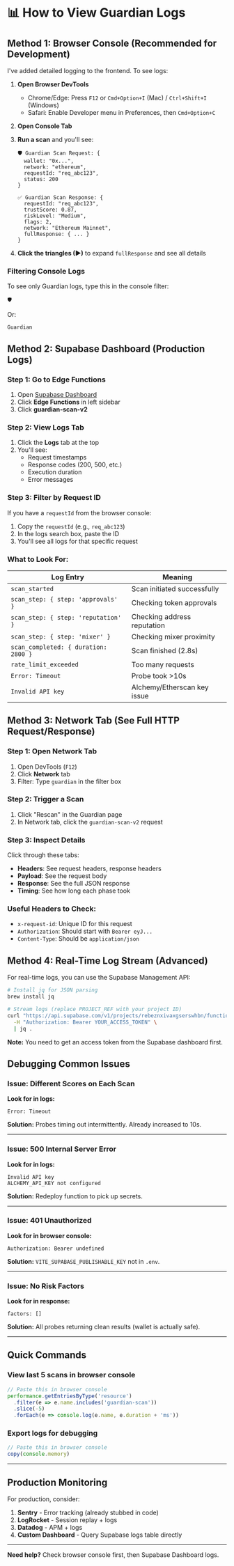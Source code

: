 # 📊 How to View Guardian Logs

## Method 1: Browser Console (Recommended for Development)

I've added detailed logging to the frontend. To see logs:

1. **Open Browser DevTools**
   - Chrome/Edge: Press `F12` or `Cmd+Option+I` (Mac) / `Ctrl+Shift+I` (Windows)
   - Safari: Enable Developer menu in Preferences, then `Cmd+Option+C`

2. **Open Console Tab**

3. **Run a scan** and you'll see:
   ```
   🛡️ Guardian Scan Request: {
     wallet: "0x...",
     network: "ethereum",
     requestId: "req_abc123",
     status: 200
   }
   
   ✅ Guardian Scan Response: {
     requestId: "req_abc123",
     trustScore: 0.87,
     riskLevel: "Medium",
     flags: 2,
     network: "Ethereum Mainnet",
     fullResponse: { ... }
   }
   ```

4. **Click the triangles (▶)** to expand `fullResponse` and see all details

### Filtering Console Logs

To see only Guardian logs, type this in the console filter:
```
🛡️
```

Or:
```
Guardian
```

## Method 2: Supabase Dashboard (Production Logs)

### Step 1: Go to Edge Functions

1. Open [Supabase Dashboard](https://supabase.com/dashboard/project/rebeznxivaxgserswhbn)
2. Click **Edge Functions** in left sidebar
3. Click **guardian-scan-v2**

### Step 2: View Logs Tab

1. Click the **Logs** tab at the top
2. You'll see:
   - Request timestamps
   - Response codes (200, 500, etc.)
   - Execution duration
   - Error messages

### Step 3: Filter by Request ID

If you have a `requestId` from the browser console:
1. Copy the `requestId` (e.g., `req_abc123`)
2. In the logs search box, paste the ID
3. You'll see all logs for that specific request

### What to Look For:

| Log Entry | Meaning |
|-----------|---------|
| `scan_started` | Scan initiated successfully |
| `scan_step: { step: 'approvals' }` | Checking token approvals |
| `scan_step: { step: 'reputation' }` | Checking address reputation |
| `scan_step: { step: 'mixer' }` | Checking mixer proximity |
| `scan_completed: { duration: 2800 }` | Scan finished (2.8s) |
| `rate_limit_exceeded` | Too many requests |
| `Error: Timeout` | Probe took >10s |
| `Invalid API key` | Alchemy/Etherscan key issue |

## Method 3: Network Tab (See Full HTTP Request/Response)

### Step 1: Open Network Tab

1. Open DevTools (`F12`)
2. Click **Network** tab
3. Filter: Type `guardian` in the filter box

### Step 2: Trigger a Scan

1. Click "Rescan" in the Guardian page
2. In Network tab, click the `guardian-scan-v2` request

### Step 3: Inspect Details

Click through these tabs:
- **Headers**: See request headers, response headers
- **Payload**: See the request body
- **Response**: See the full JSON response
- **Timing**: See how long each phase took

### Useful Headers to Check:

- `x-request-id`: Unique ID for this request
- `Authorization`: Should start with `Bearer eyJ...`
- `Content-Type`: Should be `application/json`

## Method 4: Real-Time Log Stream (Advanced)

For real-time logs, you can use the Supabase Management API:

```bash
# Install jq for JSON parsing
brew install jq

# Stream logs (replace PROJECT_REF with your project ID)
curl "https://api.supabase.com/v1/projects/rebeznxivaxgserswhbn/functions/guardian-scan-v2/logs" \
  -H "Authorization: Bearer YOUR_ACCESS_TOKEN" \
  | jq .
```

**Note:** You need to get an access token from the Supabase dashboard first.

## Debugging Common Issues

### Issue: Different Scores on Each Scan

**Look for in logs:**
```
Error: Timeout
```

**Solution:** Probes timing out intermittently. Already increased to 10s.

---

### Issue: 500 Internal Server Error

**Look for in logs:**
```
Invalid API key
ALCHEMY_API_KEY not configured
```

**Solution:** Redeploy function to pick up secrets.

---

### Issue: 401 Unauthorized

**Look for in browser console:**
```
Authorization: Bearer undefined
```

**Solution:** `VITE_SUPABASE_PUBLISHABLE_KEY` not in `.env`.

---

### Issue: No Risk Factors

**Look for in response:**
```
factors: []
```

**Solution:** All probes returning clean results (wallet is actually safe).

---

## Quick Commands

### View last 5 scans in browser console

```javascript
// Paste this in browser console
performance.getEntriesByType('resource')
  .filter(e => e.name.includes('guardian-scan'))
  .slice(-5)
  .forEach(e => console.log(e.name, e.duration + 'ms'))
```

### Export logs for debugging

```javascript
// Paste this in browser console
copy(console.memory)
```

---

## Production Monitoring

For production, consider:

1. **Sentry** - Error tracking (already stubbed in code)
2. **LogRocket** - Session replay + logs
3. **Datadog** - APM + logs
4. **Custom Dashboard** - Query Supabase logs table directly

---

**Need help?** Check browser console first, then Supabase Dashboard logs.


